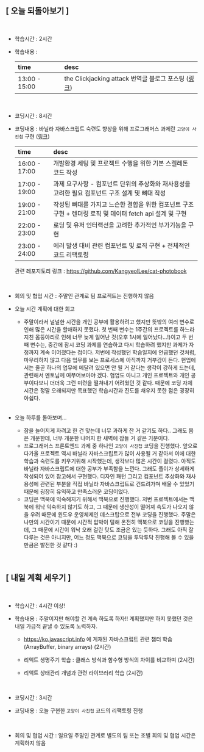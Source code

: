 ## [ 오늘 되돌아보기 ]

<br/>

- 학습시간 : 2시간
- 학습내용 :

  | time          | desc                                                                                                                           |
  | :------------ | :----------------------------------------------------------------------------------------------------------------------------- |
  | 13:00 - 15:00 | the Clickjacking attack 번역글 블로그 포스팅 ([링크](https://velog.io/@longroadhome/%EB%AA%A8%EB%8D%98JS-%EC%8B%AC%ED%99%94-%ED%94%84%EB%A0%88%EC%9E%84%EA%B3%BC-%EC%9C%88%EB%8F%84%EC%9A%B0))                                                                                |

  <br/>

- 코딩시간 : 8시간
- 코딩내용 : 바닐라 자바스크립트 숙련도 향상을 위해 프로그래머스 과제란 `고양이 사진첩` 구현 ([링크](https://programmers.co.kr/skill_check_assignments/100))

  | time          | desc                                                      |
  | :------------ | :-------------------------------------------------------- |
  | 16:00 - 17:00 | 개발환경 세팅 및 프로젝트 수행을 위한 기본 스켈레톤 코드 작성 |
  | 17:00 - 19:00 | 과제 요구사항 - 컴포넌트 단위의 추상화와 재사용성을 고려한 필요 컴포넌트 구조 설계 및 뼈대 작성  |
  | 19:00 - 21:00 | 작성된 뼈대를 가지고 느슨한 결합을 위한 컴포넌트 구조 구현 + 렌더링 로직 및 데이터 fetch api 설계 및 구현 |
  | 22:00 - 23:00 | 로딩 및 유저 인터랙션을 고려한 추가적인 부가기능을 구현 |
  | 23:00 - 24:00 | 에러 발생 대비 관련 컴포넌트 및 로직 구현 + 전체적인 코드 리팩토링 |

  관련 레포지토리 링크 : https://github.com/KangyeolLee/cat-photobook

  <br/>

- 회의 및 협업 시간 : 주말인 관계로 팀 프로젝트는 진행하지 않음

- 오늘 시간 계획에 대한 회고

  - 주말이라서 널널한 시간을 개인 공부에 활용하려고 했지만 뜻밖의 여러 변수로 인해 많은 시간을 할애하지 못했다. 첫 번째 변수는 1주간의 프로젝트를 하느라 지친 몸뚱아리로 인해 너무 늦게 일어난 것(오후 1시에 일어났다...!)이고 두 번째 변수는, 중간에 잠시 코딩 과제를 연습하고 다시 학습하려 했지만 과제가 자정까지 계속 이어졌다는 점이다. 저번에 작성했던 학습일지에 언급했던 것처럼, 마무리하지 않고 다음 업무를 보는 프로세스에 아직까지 거부감이 든다. 현업에서는 줄곧 하나의 업무에 메달려 있으면 안 될 거 같다는 생각이 강하게 드는데, 관련해서 멘토님께 여쭈어보아야 겠다. 협업도 아니고 개인 프로젝트와 개인 공부이다보니 더더욱 그런 미련을 떨쳐내기 어려웠던 것 같다. 때문에 코딩 자체 시간은 정말 오래되지만 목표했던 학습시간과 진도를 채우지 못한 점은 굉장히 아쉽다.

  <br/>

- 오늘 하루를 돌아보며...

  - 잠을 늘어지게 자려고 한 건 맞는데 너무 과하게 잔 거 같기도 하다.. 그래도 몸은 개운한데, 너무 개운한 나머지 한 새벽에 잠들 거 같은 기분이다. 
  - 프로그래머스 프론트엔드 과제 중 하나인 `고양이 사진첩` 코딩을 진행했다. 앞으로 다가올 프로젝트 역시 바닐라 자바스크립트가 많이 사용될 거 같아서 이에 대한 학습과 숙련도를 키우기위해 시작했는데, 생각보다 많은 시간이 걸렸다. 아직도 바닐라 자바스크립트에 대한 공부가 부족함을 느낀다. 그래도 풀이가 상세하게 작성되어 있어 참고해서 구현했다. 디자인 패턴 그리고 컴포넌트 추상화와 재사용성에 관련된 부분을 직접 바닐라 자바스크립트로 건드려가며 배울 수 있었기 때문에 굉장히 유익하고 만족스러운 코딩이었다.
  - 코딩은 맥북에 익숙해지기 위해서 맥북으로 진행했다. 저번 프로젝트에서는 맥북에 워낙 익숙하지 않기도 하고, 그 때문에 생산성이 떨어져 속도가 나오지 않을 우려 때문에 윈도우 운영체제인 데스크탑으로 전부 코딩을 진행했다. 주말은 나만의 시간이기 때문에 시간적 압박이 덜해 온전히 맥북으로 코딩을 진행했는데, 그 때문에 시간이 워낙 오래 걸린 탓도 조금은 있는 듯하다. 그래도 아직 잘 다루는 것은 아니지만, 어느 정도 맥북으로 코딩을 투닥투닥 진행해 볼 수 있을 만큼은 발전한 것 같다 :)

<br/>

## [ 내일 계획 세우기 ]

<br/>

- 학습시간 : 4시간 이상!

- 학습내용 : 주말이지만 해야할 건 계속 하도록 하자!! 계획했지만 하지 못했던 것은 내일 가급적 끝낼 수 있도록 노력하자.

  - https://ko.javascript.info 에 게재된 자바스크립트 관련 챕터 학습 (ArrayBuffer, binary arrays) (2시간)
  - 리액트 생명주기 학습 : 클래스 방식과 함수형 방식의 차이를 비교하며 (2시간)
  - 리액트 상태관리 개념과 관련 라이브러리 학습 (2시간)

    <br/>

- 코딩시간 : 3시간

- 코딩내용 : 오늘 구현한 `고양이 사진첩` 코드의 리팩토링 진행

    <br/>

- 회의 및 협업 시간 : 일요일 주말인 관계로 별도의 팀 또는 조별 회의 및 협업 시간은 계획하지 않음
